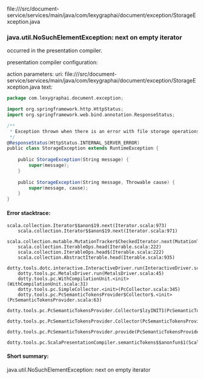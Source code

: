 file://<WORKSPACE>/src/document-service/services/main/java/com/lexygraphai/document/exception/StorageException.java
### java.util.NoSuchElementException: next on empty iterator

occurred in the presentation compiler.

presentation compiler configuration:


action parameters:
uri: file://<WORKSPACE>/src/document-service/services/main/java/com/lexygraphai/document/exception/StorageException.java
text:
```scala
package com.lexygraphai.document.exception;

import org.springframework.http.HttpStatus;
import org.springframework.web.bind.annotation.ResponseStatus;

/**
 * Exception thrown when there is an error with file storage operations
 */
@ResponseStatus(HttpStatus.INTERNAL_SERVER_ERROR)
public class StorageException extends RuntimeException {
    
    public StorageException(String message) {
        super(message);
    }
    
    public StorageException(String message, Throwable cause) {
        super(message, cause);
    }
}

```



#### Error stacktrace:

```
scala.collection.Iterator$$anon$19.next(Iterator.scala:973)
	scala.collection.Iterator$$anon$19.next(Iterator.scala:971)
	scala.collection.mutable.MutationTracker$CheckedIterator.next(MutationTracker.scala:76)
	scala.collection.IterableOps.head(Iterable.scala:222)
	scala.collection.IterableOps.head$(Iterable.scala:222)
	scala.collection.AbstractIterable.head(Iterable.scala:935)
	dotty.tools.dotc.interactive.InteractiveDriver.run(InteractiveDriver.scala:164)
	dotty.tools.pc.MetalsDriver.run(MetalsDriver.scala:45)
	dotty.tools.pc.WithCompilationUnit.<init>(WithCompilationUnit.scala:31)
	dotty.tools.pc.SimpleCollector.<init>(PcCollector.scala:345)
	dotty.tools.pc.PcSemanticTokensProvider$Collector$.<init>(PcSemanticTokensProvider.scala:63)
	dotty.tools.pc.PcSemanticTokensProvider.Collector$lzyINIT1(PcSemanticTokensProvider.scala:63)
	dotty.tools.pc.PcSemanticTokensProvider.Collector(PcSemanticTokensProvider.scala:63)
	dotty.tools.pc.PcSemanticTokensProvider.provide(PcSemanticTokensProvider.scala:88)
	dotty.tools.pc.ScalaPresentationCompiler.semanticTokens$$anonfun$1(ScalaPresentationCompiler.scala:109)
```
#### Short summary: 

java.util.NoSuchElementException: next on empty iterator